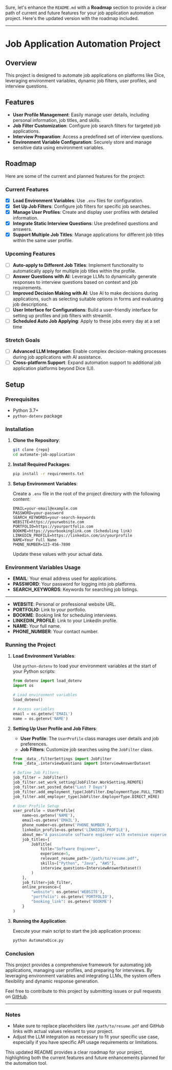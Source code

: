 Sure, let's enhance the `README.md` with a **Roadmap** section to provide a clear path of current and future features for your job application automation project. Here's the updated version with the roadmap included.

---

# Job Application Automation Project

## Overview

This project is designed to automate job applications on platforms like Dice, leveraging environment variables, dynamic job filters, user profiles, and interview questions.

## Features

- **User Profile Management**: Easily manage user details, including personal information, job titles, and skills.
- **Job Filter Customization**: Configure job search filters for targeted job applications.
- **Interview Preparation**: Access a predefined set of interview questions.
- **Environment Variable Configuration**: Securely store and manage sensitive data using environment variables.

## Roadmap

Here are some of the current and planned features for the project:

### Current Features

- [x] **Load Environment Variables**: Use `.env` files for configuration.
- [x] **Set Up Job Filters**: Configure job filters for specific job searches.
- [x] **Manage User Profiles**: Create and display user profiles with detailed information.
- [x] **Integrate Static Interview Questions**: Use predefined questions and answers.
- [x] **Support Multiple Job Titles**: Manage applications for different job titles within the same user profile.

### Upcoming Features

- [ ] **Auto-apply to Different Job Titles**: Implement functionality to automatically apply for multiple job titles within the profile.
- [ ] **Answer Questions with AI**: Leverage LLMs to dynamically generate responses to interview questions based on context and job requirements.
- [ ] **Improved Decision Making with AI**: Use AI to make decisions during applications, such as selecting suitable options in forms and evaluating job descriptions.
- [ ] **User Interface for Configurations**: Build a user-friendly interface for setting up profiles and job filters with streamlit.
- [ ] **Scheduled Auto Job Applying**: Apply to these jobs every day at a set time

### Stretch Goals

- [ ] **Advanced LLM Integration**: Enable complex decision-making processes during job applications with AI assistance.
- [ ] **Cross-platform Support**: Expand automation support to additional job application platforms beyond Dice (LI).

## Setup

### Prerequisites

- Python 3.7+
- `python-dotenv` package

### Installation

1. **Clone the Repository**:

   ```bash
   git clone {repo}
   cd automate-job-application
   ```

2. **Install Required Packages**:

   ```bash
   pip install -r requirements.txt
   ```

3. **Setup Environment Variables**:

   Create a `.env` file in the root of the project directory with the following content:

   ```plaintext
   EMAIL=your-email@example.com
   PASSWORD=your-password
   SEARCH_KEYWORDS=your-search-keywords
   WEBSITE=https://yourwebsite.com
   PORTFOLIO=https://yourportfolio.com
   BOOKME=https://yourbookinglink.com (Scheduling link)
   LINKEDIN_PROFILE=https://linkedin.com/in/yourprofile
   NAME=Your Full Name
   PHONE_NUMBER=123-456-7890
   ```

   Update these values with your actual data.

### Environment Variables Usage

- **EMAIL**: Your email address used for applications.
- **PASSWORD**: Your password for logging into job platforms.
- **SEARCH_KEYWORDS**: Keywords for searching job listings.
--------------------------------------------------------------
- **WEBSITE**: Personal or professional website URL.
- **PORTFOLIO**: Link to your portfolio.
- **BOOKME**: Booking link for scheduling interviews.
- **LINKEDIN_PROFILE**: Link to your LinkedIn profile.
- **NAME**: Your full name.
- **PHONE_NUMBER**: Your contact number.

### Running the Project

1. **Load Environment Variables**:

   Use `python-dotenv` to load your environment variables at the start of your Python scripts:

   ```python
   from dotenv import load_dotenv
   import os

   # Load environment variables
   load_dotenv()

   # Access variables
   email = os.getenv('EMAIL')
   name = os.getenv('NAME')
   ```

2. **Setting Up User Profile and Job Filters**:

   - **User Profile**: The `UserProfile` class manages user details and job preferences.
   - **Job Filters**: Customize job searches using the `JobFilter` class.

   ```python
   from _data_.filterSettings import JobFilter
   from _data_.interviewQuestions import InterviewAnswerDataset

   # Define Job Filters
   job_filter = JobFilter()
   job_filter.set_work_setting(JobFilter.WorkSetting.REMOTE)
   job_filter.set_posted_date("Last 7 Days")
   job_filter.add_employment_type(JobFilter.EmploymentType.FULL_TIME)
   job_filter.add_employer_type(JobFilter.EmployerType.DIRECT_HIRE)

   # User Profile Setup
   user_profile = UserProfile(
       name=os.getenv('NAME'),
       email=os.getenv('EMAIL'),
       phone_number=os.getenv('PHONE_NUMBER'),
       linkedin_profile=os.getenv('LINKEDIN_PROFILE'),
       about_me="A passionate software engineer with extensive experience.",
       job_titles=[
           JobTitle(
               title="Software Engineer",
               experience=5,
               relevant_resume_path="/path/to/resume.pdf",
               skills=["Python", "Java", "AWS"],
               interview_questions=InterviewAnswerDataset()
           )
       ],
       job_filter=job_filter,
       online_presence={
           "website": os.getenv('WEBSITE'),
           "portfolio": os.getenv('PORTFOLIO'),
           "booking_link": os.getenv('BOOKME')
       }
   )
   ```

3. **Running the Application**:

   Execute your main script to start the job application process:

   ```bash
   python AutomateDice.py
   ```

### Conclusion

This project provides a comprehensive framework for automating job applications, managing user profiles, and preparing for interviews. By leveraging environment variables and integrating LLMs, the system offers flexibility and dynamic response generation.

Feel free to contribute to this project by submitting issues or pull requests on [GitHub](https://github.com/yourusername/automate-job-application).

---

### Notes

- Make sure to replace placeholders like `/path/to/resume.pdf` and GitHub links with actual values relevant to your project.
- Adjust the LLM integration as necessary to fit your specific use case, especially if you have specific API usage requirements or limitations.

This updated README provides a clear roadmap for your project, highlighting both the current features and future enhancements planned for the automation tool.